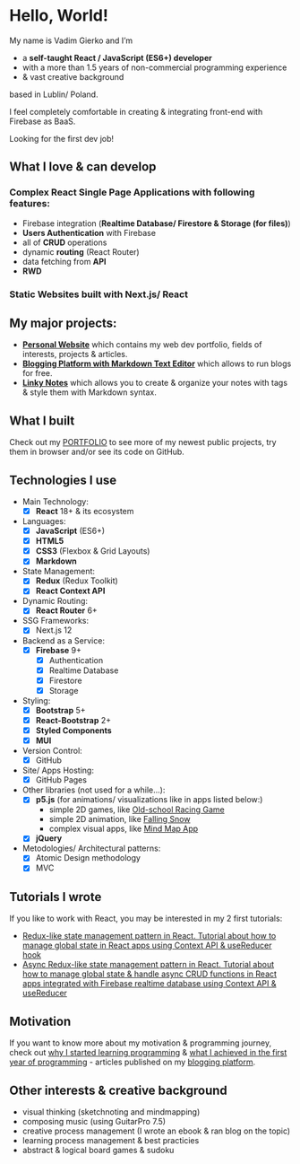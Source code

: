 # Hello, World!

My name is Vadim Gierko and I’m
- a **self-taught React / JavaScript (ES6+) developer**
- with a more than 1.5 years of non-commercial programming experience
- & vast creative background

based in Lublin/ Poland.

I feel completely comfortable in creating & integrating front-end with Firebase as BaaS.

Looking for the first dev job!

## What I love & can develop

### Complex React Single Page Applications with following features:

- Firebase integration (**Realtime Database/ Firestore & Storage (for files)**)
- **Users Authentication** with Firebase
- all of **CRUD** operations
- dynamic **routing** (React Router)
- data fetching from **API**
- **RWD**

### Static Websites built with Next.js/ React

## My major projects:

- **[Personal Website](https://vadimgierko.github.io/personal-website-react/)** which contains my web dev portfolio, fields of interests, projects & articles.
- **[Blogging Platform with Markdown Text Editor](https://vadimgierko.github.io/blogging-platform/)** which allows to run blogs for free.
- **[Linky Notes](https://vadimgierko.github.io/linky-notes/)** which allows you to create & organize your notes with tags & style them with Markdown syntax.

## What I built

Check out my [PORTFOLIO](https://vadimgierko.github.io/frontend-developer-portfolio/) to see more of my newest public projects, try them in browser and/or see its code on GitHub.

## Technologies I use

- Main Technology:
  - [X] **React** 18+ & its ecosystem
- Languages:
  - [X] **JavaScript** (ES6+)
  - [X] **HTML5**
  - [X] **CSS3** (Flexbox & Grid Layouts)
  - [X] **Markdown**
- State Management:
  - [X] **Redux** (Redux Toolkit)
  - [X] **React Context API**
- Dynamic Routing:
  - [X] **React Router** 6+
- SSG Frameworks:
  - [X] Next.js 12
- Backend as a Service:
  - [X] **Firebase** 9+
    - [X] Authentication
    - [X] Realtime Database
    - [X] Firestore
    - [X] Storage
- Styling:
  - [X] **Bootstrap** 5+
  - [X] **React-Bootstrap** 2+
  - [X] **Styled Components**
  - [X] **MUI**
- Version Control:
  - [X] GitHub
- Site/ Apps Hosting:
  - [X] GitHub Pages
- Other libraries (not used for a while...):
  - [X] **p5.js** (for animations/ visualizations like in apps listed below:)
    - simple 2D games, like [Old-school Racing Game](https://vadimgierko.github.io/old-school-2d-racing-game/)
    - simple 2D animation, like [Falling Snow](https://vadimgierko.github.io/let-it-snow/)
    - complex visual apps, like [Mind Map App](https://vadimgierko.github.io/MIND-MAP-APP/)
  - [X] **jQuery**
- Metodologies/ Architectural patterns:
  - [X] Atomic Design methodology
  - [X] MVC

## Tutorials I wrote

If you like to work with React, you may be interested in my 2 first tutorials:
- [Redux-like state management pattern in React. Tutorial about how to manage global state in React apps using Context API & useReducer hook](https://github.com/vadimgierko/redux-like-state-management-pattern#readme)
- [Async Redux-like state management pattern in React. Tutorial about how to manage global state & handle async CRUD functions in React apps integrated with Firebase realtime database using Context API & useReducer](https://github.com/vadimgierko/async-redux-like-state-management-pattern-in-react#readme)

## Motivation

If you want to know more about my motivation & programming journey, check out [why I started learning programming](https://vadimgierko.github.io/blogging-platform/#/blogs/my-programming-journey/5-reasons-why-i-started-learning-programming) & [what I achieved in the first year of programming](https://vadimgierko.github.io/blogging-platform/#/blogs/my-programming-journey/summary-of-my-first-year-of-learning-web-development-roadmap-projects-and-tips-for-newbies) - articles published on my [blogging platform](https://vadimgierko.github.io/blogging-platform/).

## Other interests & creative background

- visual thinking (sketchnoting and mindmapping)
- composing music (using GuitarPro 7.5)
- creative process management (I wrote an ebook & ran blog on the topic)
- learning process management & best practicies
- abstract & logical board games & sudoku

